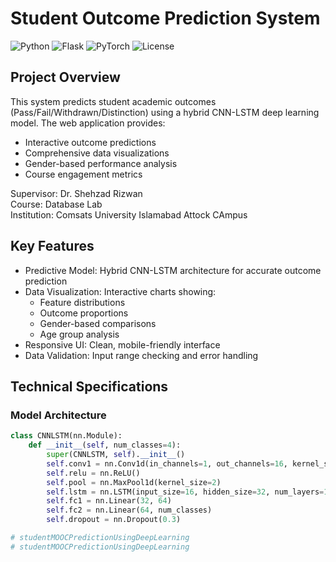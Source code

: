 # Student Outcome Prediction System

![Python](https://img.shields.io/badge/python-3.8%2B-blue)
![Flask](https://img.shields.io/badge/flask-2.0%2B-lightgrey)
![PyTorch](https://img.shields.io/badge/pytorch-1.8%2B-orange)
![License](https://img.shields.io/badge/license-MIT-green)

## Project Overview
This system predicts student academic outcomes (Pass/Fail/Withdrawn/Distinction) using a hybrid CNN-LSTM deep learning model. The web application provides:
- Interactive outcome predictions
- Comprehensive data visualizations
- Gender-based performance analysis
- Course engagement metrics

Supervisor: Dr. Shehzad Rizwan  
Course: Database Lab  
Institution: Comsats University Islamabad Attock CAmpus

## Key Features
- Predictive Model: Hybrid CNN-LSTM architecture for accurate outcome prediction
- Data Visualization: Interactive charts showing:
  - Feature distributions
  - Outcome proportions
  - Gender-based comparisons
  - Age group analysis
- Responsive UI: Clean, mobile-friendly interface
- Data Validation: Input range checking and error handling

## Technical Specifications
### Model Architecture
```python
class CNNLSTM(nn.Module):
    def __init__(self, num_classes=4):
        super(CNNLSTM, self).__init__()
        self.conv1 = nn.Conv1d(in_channels=1, out_channels=16, kernel_size=3, padding=1)
        self.relu = nn.ReLU()
        self.pool = nn.MaxPool1d(kernel_size=2)
        self.lstm = nn.LSTM(input_size=16, hidden_size=32, num_layers=1, batch_first=True)
        self.fc1 = nn.Linear(32, 64)
        self.fc2 = nn.Linear(64, num_classes)
        self.dropout = nn.Dropout(0.3)

# studentMOOCPredictionUsingDeepLearning
# studentMOOCPredictionUsingDeepLearning
